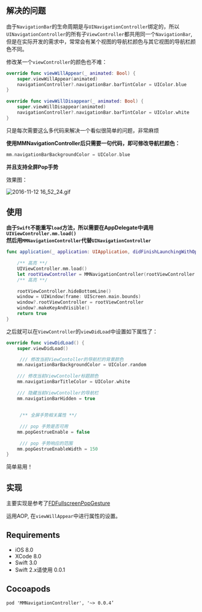 ## 解决的问题

由于`NavigationBar`的生命周期是与`UINavigationController`绑定的，所以`UINavigationController`的所有子`ViewController`都共用同一个`NavigationBar`,但是在实际开发的需求中，常常会有某个视图的导航栏颜色与其它视图的导航栏颜色不同。

修改某一个`viewController`的颜色也不难：

``` Swift
override func viewWillAppear(_ animated: Bool) {
    super.viewWillAppear(animated)
    navigationController?.navigationBar.barTintColor = UIColor.blue
}
    
override func viewWillDisappear(_ animated: Bool) {
    super.viewWillDisappear(animated)
    navigationController?.navigationBar.barTintColor = UIColor.white
}
```    

只是每次需要这么多代码来解决一个看似很简单的问题，非常麻烦

**使用MMNavigationController后只需要一句代码，即可修改导航栏颜色：**

``` Swift
mm.navigationBarBackgroundColor = UIColor.blue
```

**并且支持全屏Pop手势**

效果图：

![2016-11-12 16_52_24.gif](http://upload-images.jianshu.io/upload_images/1748971-2d8a75c1236529e1.gif?imageMogr2/auto-orient/strip)


## 使用

**由于`Swift`不能重写`load`方法，所以需要在AppDelegate中调用`UIViewController.mm.load()`  
然后用`MMNavigationController`代替`UINavigationController`**

``` Swift
func application(_ application: UIApplication, didFinishLaunchingWithOptions launchOptions: [UIApplicationLaunchOptionsKey: Any]?) -> Bool {
    
    /** 高亮 **/
    UIViewController.mm.load()
    let rootViewController = MMNavigationController(rootViewController: NormalViewController())
    /** 高亮 **/
    
    rootViewController.hideBottomLine()
    window = UIWindow(frame: UIScreen.main.bounds)
    window?.rootViewController = rootViewController
    window?.makeKeyAndVisible()
    return true
}
```


之后就可以在`ViewController`的`viewDidLoad`中设置如下属性了：

``` Swift
override func viewDidLoad() {
    super.viewDidLoad()

	 /// 修改当前ViewContoller的导航栏的背景颜色
    mm.navigationBarBackgroundColor = UIColor.random
    
    /// 修改当前ViewContoller标题颜色
    mm.navigationBarTitleColor = UIColor.white
    
    /// 隐藏当前ViewContoller的导航栏
    mm.navigationBarHidden = true
	 
	 
	 /** 全屏手势相关属性 **/
	 
	 /// pop 手势是否可用
    mm.popGestrueEnable = false
	 
	 /// pop 手势响应的范围
    mm.popGestrueEnableWidth = 150
}
```

简单易用！

## 实现

主要实现是参考了[FDFullscreenPopGesture](https://github.com/forkingdog/FDFullscreenPopGesture)

运用AOP, 在`viewWillAppear`中进行属性的设置。

## Requirements

* iOS 8.0
* XCode 8.0
* Swift 3.0
* Swift 2.x请使用 0.0.1

## Cocoapods

	pod 'MMNavigationController', '~> 0.0.4’